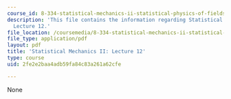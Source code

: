 ```yaml
---
course_id: 8-334-statistical-mechanics-ii-statistical-physics-of-fields-spring-2014
description: 'This file contains the information regarding Statistical Mechanics II:
  Lecture 12.'
file_location: /coursemedia/8-334-statistical-mechanics-ii-statistical-physics-of-fields-spring-2014/2fe2e2baa4adb59fa84c83a261a62cfe_MIT8_334S14_Lec12.pdf
file_type: application/pdf
layout: pdf
title: 'Statistical Mechanics II: Lecture 12'
type: course
uid: 2fe2e2baa4adb59fa84c83a261a62cfe

---
```

None